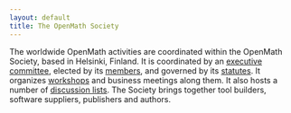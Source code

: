 ```yaml
---
layout: default
title: The OpenMath Society
---
```


The worldwide OpenMath activities are coordinated within the OpenMath Society, based in
Helsinki, Finland. It is coordinated by an [executive committee](board), elected
by its [members](members), and governed by its [statutes](statues).
It organizes [workshops](../meetings) and business meetings along them.  It also
hosts a number of [discussion lists](lists). The Society brings together tool
builders, software suppliers, publishers and authors.
